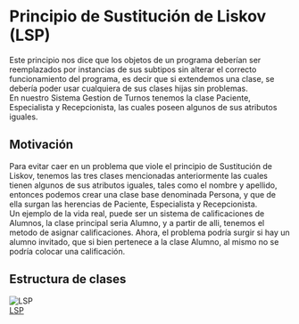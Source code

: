 # Principio de Sustitución de Liskov (LSP)  
Este principio nos dice que los objetos de un programa deberían ser reemplazados por instancias de sus subtipos sin alterar el correcto funcionamiento del programa, es decir que si extendemos una clase, se debería poder usar cualquiera de  sus clases hijas sin problemas.  
En nuestro Sistema Gestion de Turnos tenemos la clase Paciente, Especialista y Recepcionista, las cuales poseen algunos de sus atributos iguales.

## Motivación
Para evitar caer en un problema que viole el principio de Sustitución de Liskov, tenemos las tres clases mencionadas anteriormente las cuales tienen algunos de sus atributos iguales, tales como el nombre y apellido, entonces podemos crear una clase base denominada Persona, y que de ella surgan las herencias de Paciente, Especialista y Recepcionista.  
Un ejemplo de la vida real, puede ser un sistema de calificaciones de Alumnos, la clase principal seria Alumno, y a partir de alli, tenemos el metodo de asignar calificaciones. Ahora, el problema podría surgir si hay un alumno invitado, que si bien pertenece a la clase Alumno, al mismo no se podría colocar una calificación.  

## Estructura de clases

![LSP](https://github.com/user-attachments/assets/03e31a2f-9267-4fca-85b7-03f2868b7d5e)    
[LSP](https://drive.google.com/file/d/1BrE78pC0ZBtBPN-36rxTq8uImEq6D-WU/view?usp=sharing)




